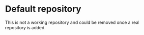 Default repository
=======

This is not a working repository and could be removed once a real repository is added.
